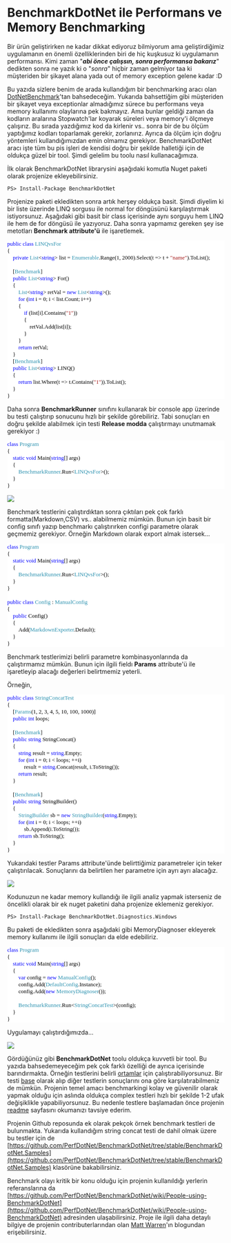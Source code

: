 # BenchmarkDotNet ile Performans ve Memory Benchmarking #

Bir ürün geliştirirken ne kadar dikkat ediyoruz bilmiyorum ama geliştirdiğimiz uygulamanın en önemli özelliklerinden biri de hiç kuşkusuz ki uygulamanın performansı. Kimi zaman "***abi önce çalışsın, sonra performansa bakarız***" dedikten sonra ne yazık ki o "*sonra*" hiçbir zaman gelmiyor taa ki müşteriden bir şikayet alana yada  out of memory exception gelene kadar :D

Bu yazıda sizlere benim de arada kullandığım bir benchmarking aracı olan [DotNetBenchmark](https://github.com/PerfDotNet/BenchmarkDotNet)'tan bahsedeceğim. Yukarıda bahsettiğim gibi müşteriden bir şikayet veya exceptionlar almadığımız sürece bu performans veya memory kullanımı olaylarına pek bakmayız. Ama bunlar geldiği zaman da kodların aralarına Stopwatch'lar koyarak süreleri veya memory'i ölçmeye çalışırız. Bu sırada yazdığımız kod da kirlenir vs.. sonra bir de bu ölçüm yaptığımız kodları toparlamak gerekir, zorlanırız. Ayrıca da ölçüm için doğru yöntemleri kullandığımızdan emin olmamız gerekiyor. BenchmarkDotNet aracı işte tüm bu pis işleri de kendisi doğru bir şekilde halletiği için de oldukça güzel bir tool. Şimdi gelelim bu toolu nasıl kullanacağımıza. 

İlk olarak BenchmarkDotNet librarysini aşağıdaki komutla Nuget paketi olarak projenize ekleyebilirsiniz.

    PS> Install-Package BenchmarkDotNet

Projenize paketi ekledikten sonra artık herşey oldukça basit. Şimdi diyelim ki bir liste üzerinde LINQ sorgusu ile normal for döngüsünü karşılaştırmak istiyorsunuz. Aşağıdaki gibi basit bir class içerisinde aynı sorguyu hem LINQ ile hem de for döngüsü ile yazıyoruz. Daha sonra yapmamız gereken şey ise  metotları **Benchmark attribute'ü** ile işaretlemek.

<pre style="font-family:Consolas;font-size:13;color:black;background:white;"><span style="color:blue;">public</span>&nbsp;<span style="color:blue;">class</span>&nbsp;<span style="color:#2b91af;">LINQvsFor</span><br/>{<br/>&nbsp;&nbsp;&nbsp;&nbsp;<span style="color:blue;">private</span>&nbsp;<span style="color:#2b91af;">List</span>&lt;<span style="color:blue;">string</span>&gt;&nbsp;list&nbsp;=&nbsp;<span style="color:#2b91af;">Enumerable</span>.Range(1,&nbsp;2000).Select(t&nbsp;=&gt;&nbsp;t&nbsp;+&nbsp;<span style="color:#a31515;">&quot;name&quot;</span>).ToList();<br/> <br/>&nbsp;&nbsp;&nbsp;&nbsp;[<span style="color:#2b91af;">Benchmark</span>]<br/>&nbsp;&nbsp;&nbsp;&nbsp;<span style="color:blue;">public</span>&nbsp;<span style="color:#2b91af;">List</span>&lt;<span style="color:blue;">string</span>&gt;&nbsp;For()<br/>&nbsp;&nbsp;&nbsp;&nbsp;{<br/>&nbsp;&nbsp;&nbsp;&nbsp;&nbsp;&nbsp;&nbsp;&nbsp;<span style="color:#2b91af;">List</span>&lt;<span style="color:blue;">string</span>&gt;&nbsp;retVal&nbsp;=&nbsp;<span style="color:blue;">new</span>&nbsp;<span style="color:#2b91af;">List</span>&lt;<span style="color:blue;">string</span>&gt;();<br/>&nbsp;&nbsp;&nbsp;&nbsp;&nbsp;&nbsp;&nbsp;&nbsp;<span style="color:blue;">for</span>&nbsp;(<span style="color:blue;">int</span>&nbsp;i&nbsp;=&nbsp;0;&nbsp;i&nbsp;&lt;&nbsp;list.Count;&nbsp;i++)<br/>&nbsp;&nbsp;&nbsp;&nbsp;&nbsp;&nbsp;&nbsp;&nbsp;{<br/>&nbsp;&nbsp;&nbsp;&nbsp;&nbsp;&nbsp;&nbsp;&nbsp;&nbsp;&nbsp;&nbsp;&nbsp;<span style="color:blue;">if</span>&nbsp;(list[i].Contains(<span style="color:#a31515;">&quot;1&quot;</span>))<br/>&nbsp;&nbsp;&nbsp;&nbsp;&nbsp;&nbsp;&nbsp;&nbsp;&nbsp;&nbsp;&nbsp;&nbsp;{<br/>&nbsp;&nbsp;&nbsp;&nbsp;&nbsp;&nbsp;&nbsp;&nbsp;&nbsp;&nbsp;&nbsp;&nbsp;&nbsp;&nbsp;&nbsp;&nbsp;retVal.Add(list[i]);<br/>&nbsp;&nbsp;&nbsp;&nbsp;&nbsp;&nbsp;&nbsp;&nbsp;&nbsp;&nbsp;&nbsp;&nbsp;}<br/>&nbsp;&nbsp;&nbsp;&nbsp;&nbsp;&nbsp;&nbsp;&nbsp;}<br/>&nbsp;&nbsp;&nbsp;&nbsp;&nbsp;&nbsp;&nbsp;&nbsp;<span style="color:blue;">return</span>&nbsp;retVal;<br/>&nbsp;&nbsp;&nbsp;&nbsp;}<br/>&nbsp;&nbsp;&nbsp;&nbsp;[<span style="color:#2b91af;">Benchmark</span>]<br/>&nbsp;&nbsp;&nbsp;&nbsp;<span style="color:blue;">public</span>&nbsp;<span style="color:#2b91af;">List</span>&lt;<span style="color:blue;">string</span>&gt;&nbsp;LINQ()<br/>&nbsp;&nbsp;&nbsp;&nbsp;{<br/>&nbsp;&nbsp;&nbsp;&nbsp;&nbsp;&nbsp;&nbsp;&nbsp;<span style="color:blue;">return</span>&nbsp;list.Where(t&nbsp;=&gt;&nbsp;t.Contains(<span style="color:#a31515;">&quot;1&quot;</span>)).ToList();<br/>&nbsp;&nbsp;&nbsp;&nbsp;}<br/>}</pre>

Daha sonra **BenchmarkRunner** sınıfını kullanarak bir console app üzerinde bu testi çalıştırıp sonucunu hızlı bir şekilde görebiliriz. Tabi sonuçları en doğru şekilde alabilmek için testi **Release modda** çalıştırmayı unutmamak gerekiyor :)

<pre style="font-family:Consolas;font-size:13;color:black;background:white;"><span style="color:blue;">class</span>&nbsp;<span style="color:#2b91af;">Program</span><br/>{<br/>&nbsp;&nbsp;&nbsp;&nbsp;<span style="color:blue;">static</span>&nbsp;<span style="color:blue;">void</span>&nbsp;Main(<span style="color:blue;">string</span>[]&nbsp;args)<br/>&nbsp;&nbsp;&nbsp;&nbsp;{<br/>&nbsp;&nbsp;&nbsp;&nbsp;&nbsp;&nbsp;&nbsp;&nbsp;<span style="color:#2b91af;">BenchmarkRunner</span>.Run&lt;<span style="color:#2b91af;">LINQvsFor</span>&gt;();<br/>&nbsp;&nbsp;&nbsp;&nbsp;}<br/>}</pre>

![](https://ilkayblog.blob.core.windows.net/uploads/2016/07/forvslinqreport.png)

Benchmark testlerini çalıştırdıktan sonra çıktıları pek çok farklı formatta(Markdown,CSV) vs.. alabilmemiz mümkün.
Bunun için basit bir config sınıfı yazıp benchmarkı çalıştırırken configi parametre olarak geçmemiz gerekiyor. Örneğin Markdown olarak export almak istersek...

<pre style="font-family:Consolas;font-size:13;color:black;background:white;"><span style="color:blue;">class</span>&nbsp;<span style="color:#2b91af;">Program</span><br/>{<br/>&nbsp;&nbsp;&nbsp;&nbsp;<span style="color:blue;">static</span>&nbsp;<span style="color:blue;">void</span>&nbsp;Main(<span style="color:blue;">string</span>[]&nbsp;args)<br/>&nbsp;&nbsp;&nbsp;&nbsp;{<br/>&nbsp;&nbsp;&nbsp;&nbsp;&nbsp;&nbsp;&nbsp;&nbsp;<span style="color:#2b91af;">BenchmarkRunner</span>.Run&lt;<span style="color:#2b91af;">LINQvsFor</span>&gt;();<br/>&nbsp;&nbsp;&nbsp;&nbsp;}<br/>}<br/> <br/><span style="color:blue;">public</span>&nbsp;<span style="color:blue;">class</span>&nbsp;<span style="color:#2b91af;">Config</span>&nbsp;:&nbsp;<span style="color:#2b91af;">ManualConfig</span><br/>{<br/>&nbsp;&nbsp;&nbsp;&nbsp;<span style="color:blue;">public</span>&nbsp;Config()<br/>&nbsp;&nbsp;&nbsp;&nbsp;{<br/>&nbsp;&nbsp;&nbsp;&nbsp;&nbsp;&nbsp;&nbsp;&nbsp;Add(<span style="color:#2b91af;">MarkdownExporter</span>.Default);<br/>&nbsp;&nbsp;&nbsp;&nbsp;}<br/>}</pre>

Benchmark testlerimizi belirli parametre kombinasyonlarında da çalıştırmamız mümkün. Bunun için ilgili fieldı **Params** attribute'ü ile işaretleyip alacağı değerleri belirtmemiz yeterli.

Örneğin,
<pre style="font-family:Consolas;font-size:13;color:black;background:white;"><span style="color:blue;">public</span>&nbsp;<span style="color:blue;">class</span>&nbsp;<span style="color:#2b91af;">StringConcatTest</span><br/>{<br/>&nbsp;&nbsp;&nbsp;&nbsp;[<span style="color:#2b91af;">Params</span>(1,&nbsp;2,&nbsp;3,&nbsp;4,&nbsp;5,&nbsp;10,&nbsp;100,&nbsp;1000)]<br/>&nbsp;&nbsp;&nbsp;&nbsp;<span style="color:blue;">public</span>&nbsp;<span style="color:blue;">int</span>&nbsp;loops;<br/> <br/>&nbsp;&nbsp;&nbsp;&nbsp;[<span style="color:#2b91af;">Benchmark</span>]<br/>&nbsp;&nbsp;&nbsp;&nbsp;<span style="color:blue;">public</span>&nbsp;<span style="color:blue;">string</span>&nbsp;StringConcat()<br/>&nbsp;&nbsp;&nbsp;&nbsp;{<br/>&nbsp;&nbsp;&nbsp;&nbsp;&nbsp;&nbsp;&nbsp;&nbsp;<span style="color:blue;">string</span>&nbsp;result&nbsp;=&nbsp;<span style="color:blue;">string</span>.Empty;<br/>&nbsp;&nbsp;&nbsp;&nbsp;&nbsp;&nbsp;&nbsp;&nbsp;<span style="color:blue;">for</span>&nbsp;(<span style="color:blue;">int</span>&nbsp;i&nbsp;=&nbsp;0;&nbsp;i&nbsp;&lt;&nbsp;loops;&nbsp;++i)<br/>&nbsp;&nbsp;&nbsp;&nbsp;&nbsp;&nbsp;&nbsp;&nbsp;&nbsp;&nbsp;&nbsp;&nbsp;result&nbsp;=&nbsp;<span style="color:blue;">string</span>.Concat(result,&nbsp;i.ToString());<br/>&nbsp;&nbsp;&nbsp;&nbsp;&nbsp;&nbsp;&nbsp;&nbsp;<span style="color:blue;">return</span>&nbsp;result;<br/>&nbsp;&nbsp;&nbsp;&nbsp;}<br/> <br/>&nbsp;&nbsp;&nbsp;&nbsp;[<span style="color:#2b91af;">Benchmark</span>]<br/>&nbsp;&nbsp;&nbsp;&nbsp;<span style="color:blue;">public</span>&nbsp;<span style="color:blue;">string</span>&nbsp;StringBuilder()<br/>&nbsp;&nbsp;&nbsp;&nbsp;{<br/>&nbsp;&nbsp;&nbsp;&nbsp;&nbsp;&nbsp;&nbsp;&nbsp;<span style="color:#2b91af;">StringBuilder</span>&nbsp;sb&nbsp;=&nbsp;<span style="color:blue;">new</span>&nbsp;<span style="color:#2b91af;">StringBuilder</span>(<span style="color:blue;">string</span>.Empty);<br/>&nbsp;&nbsp;&nbsp;&nbsp;&nbsp;&nbsp;&nbsp;&nbsp;<span style="color:blue;">for</span>&nbsp;(<span style="color:blue;">int</span>&nbsp;i&nbsp;=&nbsp;0;&nbsp;i&nbsp;&lt;&nbsp;loops;&nbsp;++i)<br/>&nbsp;&nbsp;&nbsp;&nbsp;&nbsp;&nbsp;&nbsp;&nbsp;&nbsp;&nbsp;&nbsp;&nbsp;sb.Append(i.ToString());<br/>&nbsp;&nbsp;&nbsp;&nbsp;&nbsp;&nbsp;&nbsp;&nbsp;<span style="color:blue;">return</span>&nbsp;sb.ToString();<br/>&nbsp;&nbsp;&nbsp;&nbsp;}<br/>}</pre>

Yukarıdaki testler Params attribute'ünde belirttiğimiz parametreler için teker çalıştırılacak. Sonuçlarını da belirtilen her parametre için ayrı ayrı alacağız. 

![](https://ilkayblog.blob.core.windows.net/uploads/2016/07/stringconcatreport.png)

Kodunuzun ne kadar memory kullandığı ile ilgili analiz yapmak isterseniz de öncelikli olarak bir ek nuget paketini daha projenize eklemeniz gerekiyor. 

    PS> Install-Package BenchmarkDotNet.Diagnostics.Windows

Bu paketi de ekledikten sonra aşağıdaki gibi MemoryDiagnoser ekleyerek memory kullanımı ile ilgili sonuçları da elde edebiliriz. 

<pre style="font-family:Consolas;font-size:13;color:black;background:white;"><span style="color:blue;">class</span>&nbsp;<span style="color:#2b91af;">Program</span><br/>{<br/>&nbsp;&nbsp;&nbsp;&nbsp;<span style="color:blue;">static</span>&nbsp;<span style="color:blue;">void</span>&nbsp;Main(<span style="color:blue;">string</span>[]&nbsp;args)<br/>&nbsp;&nbsp;&nbsp;&nbsp;{<br/>&nbsp;&nbsp;&nbsp;&nbsp;&nbsp;&nbsp;&nbsp;&nbsp;<span style="color:blue;">var</span>&nbsp;config&nbsp;=&nbsp;<span style="color:blue;">new</span>&nbsp;<span style="color:#2b91af;">ManualConfig</span>();<br/>&nbsp;&nbsp;&nbsp;&nbsp;&nbsp;&nbsp;&nbsp;&nbsp;config.Add(<span style="color:#2b91af;">DefaultConfig</span>.Instance);<br/>&nbsp;&nbsp;&nbsp;&nbsp;&nbsp;&nbsp;&nbsp;&nbsp;config.Add(<span style="color:blue;">new</span>&nbsp;<span style="color:#2b91af;">MemoryDiagnoser</span>());<br/> <br/>&nbsp;&nbsp;&nbsp;&nbsp;&nbsp;&nbsp;&nbsp;&nbsp;<span style="color:#2b91af;">BenchmarkRunner</span>.Run&lt;<span style="color:#2b91af;">StringConcatTest</span>&gt;(config);<br/>&nbsp;&nbsp;&nbsp;&nbsp;}<br/>}</pre>

Uygulamayı çalıştırdığımızda...

![](https://ilkayblog.blob.core.windows.net/uploads/2016/07/stringconcatmemoryreport.png)

Gördüğünüz gibi **BenchmarkDotNet** toolu oldukça kuvvetli bir tool. Bu yazıda bahsedemeyeceğim pek çok farklı özelliği de ayrıca içerisinde barındırmakta. Örneğin testlerini belirli [ortamlar](https://github.com/PerfDotNet/BenchmarkDotNet#jobs) için çalıştırabiliyorsunuz. Bir testi [base](https://github.com/PerfDotNet/BenchmarkDotNet#baseline) olarak alıp diğer testlerin sonuçlarını ona göre karşılatırabilmeniz de mümkün. Projenin temel amacı benchmarkingi kolay ve güvenilir olarak yapmak olduğu için aslında oldukça complex testleri hızlı bir şekilde 1-2 ufak değişiklikle yapabiliyorsunuz. Bu nedenle testlere başlamadan önce projenin [readme](https://github.com/PerfDotNet/BenchmarkDotNet/blob/stable/README.md) sayfasını okumanızı tavsiye ederim. 

Projenin Github reposunda ek olarak pekçok örnek benchmark testleri de bulunmakta. Yukarıda kullandığım string concat testi de dahil olmak üzere bu testler için de [https://github.com/PerfDotNet/BenchmarkDotNet/tree/stable/BenchmarkDotNet.Samples](https://github.com/PerfDotNet/BenchmarkDotNet/tree/stable/BenchmarkDotNet.Samples) klasörüne bakabilirsiniz.

Benchmark olayı kritik bir konu olduğu için projenin kullanıldığı yerlerin referanslarına da [https://github.com/PerfDotNet/BenchmarkDotNet/wiki/People-using-BenchmarkDotNet](https://github.com/PerfDotNet/BenchmarkDotNet/wiki/People-using-BenchmarkDotNet) adresinden ulaşabilirsiniz. Proje ile ilgili daha detaylı bilgiye de projenin contributerlarından olan [Matt Warren](http://mattwarren.org/2016/02/17/adventures-in-benchmarking-memory-allocations/)'ın blogundan erişebilirsiniz.